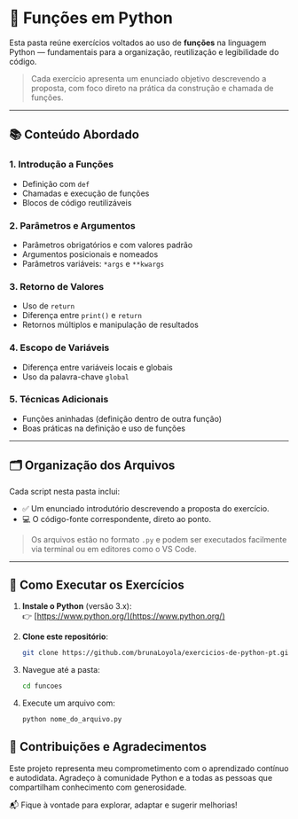 # 🧠 Funções em Python

Esta pasta reúne exercícios voltados ao uso de **funções** na linguagem Python — fundamentais para a organização, reutilização e legibilidade do código.

> Cada exercício apresenta um enunciado objetivo descrevendo a proposta, com foco direto na prática da construção e chamada de funções.

---

## 📚 Conteúdo Abordado

### 1. Introdução a Funções
- Definição com `def`
- Chamadas e execução de funções
- Blocos de código reutilizáveis

### 2. Parâmetros e Argumentos
- Parâmetros obrigatórios e com valores padrão
- Argumentos posicionais e nomeados
- Parâmetros variáveis: `*args` e `**kwargs`

### 3. Retorno de Valores
- Uso de `return`
- Diferença entre `print()` e `return`
- Retornos múltiplos e manipulação de resultados

### 4. Escopo de Variáveis
- Diferença entre variáveis locais e globais
- Uso da palavra-chave `global`

### 5. Técnicas Adicionais
- Funções aninhadas (definição dentro de outra função)
- Boas práticas na definição e uso de funções

---

## 🗂 Organização dos Arquivos

Cada script nesta pasta inclui:

- ✅ Um enunciado introdutório descrevendo a proposta do exercício.
- 💻 O código-fonte correspondente, direto ao ponto.

> Os arquivos estão no formato `.py` e podem ser executados facilmente via terminal ou em editores como o VS Code.

---

## 🚀 Como Executar os Exercícios

1. **Instale o Python** (versão 3.x):  
   👉 [https://www.python.org/](https://www.python.org/)

2. **Clone este repositório**:
   ```bash
   git clone https://github.com/brunaLoyola/exercicios-de-python-pt.git
3. Navegue até a pasta:
   ```bash
   cd funcoes
4. Execute um arquivo com:
   ```bash
   python nome_do_arquivo.py

## 🤝 Contribuições e Agradecimentos
Este projeto representa meu comprometimento com o aprendizado contínuo e autodidata.
Agradeço à comunidade Python e a todas as pessoas que compartilham conhecimento com generosidade.

📬 Fique à vontade para explorar, adaptar e sugerir melhorias!